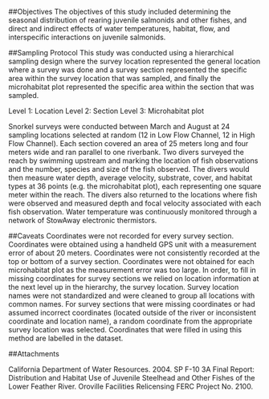 ##Objectives
The objectives of this study included determining the seasonal distribution of rearing juvenile salmonids and other fishes, and direct and indirect effects of water temperatures, habitat, flow, and interspecific interactions on juvenile salmonids. 

##Sampling Protocol
This study was conducted using a hierarchical sampling design where the survey location represented the general location where a survey was done and a survey section represented the specific area within the survey location that was sampled, and finally the microhabitat plot represented the specific area within the section that was sampled. 

Level 1: Location
Level 2: Section
Level 3: Microhabitat plot

Snorkel surveys were conducted between March and August at 24 sampling locations selected at random (12 in Low Flow Channel, 12 in High Flow Channel). Each section covered an area of 25 meters long and four meters wide and ran parallel to one riverbank. Two divers surveyed the reach by swimming upstream and marking the location of fish observations and the number, species and size of the fish observed. The divers would then measure water depth, average velocity, substrate, cover, and habitat types at 36 points (e.g. the microhabitat plot), each representing one square meter within the reach. The divers also returned to the locations where fish were observed and measured depth and focal velocity associated with each fish observation. Water temperature was continuously monitored through a network of StowAway electronic thermistors. 

##Caveats
Coordinates were not recorded for every survey section. Coordinates were obtained using a handheld GPS unit with a measurement error of about 20 meters. Coordinates were not consistently recorded at the top or bottom of a survey section. Coordinates were not obtained for each microhabitat plot as the measurement error was too large. 
In order, to fill in missing coordinates for survey sections we relied on location information at the next level up in the hierarchy, the survey location. Survey location names were not standardized and were cleaned to group all locations with common names. For survey sections that were missing coordinates or had assumed incorrect coordinates (located outside of the river or inconsistent coordinate and location name), a random coordinate from the appropriate survey location was selected. Coordinates that were filled in using this method are labelled in the dataset.

##Attachments

California Department of Water Resources. 2004. SP F-10 3A Final Report: Distribution and Habitat Use of Juvenile Steelhead and Other Fishes of the Lower Feather River. Oroville Facilities Relicensing FERC Project No. 2100.

